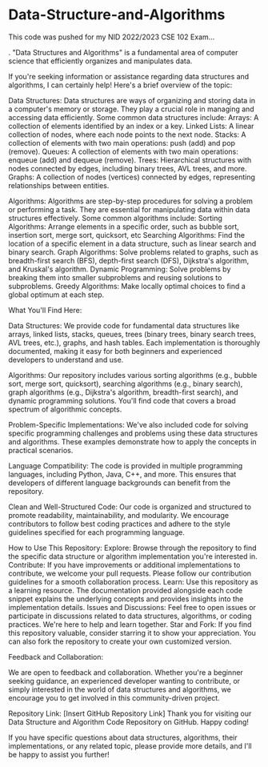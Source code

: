 # Data-Structure-and-Algorithms
This code was pushed for my NID 2022/2023 CSE 102 Exam...


. "Data Structures and Algorithms" is a fundamental area of computer science that efficiently organizes and manipulates data.

If you're seeking information or assistance regarding data structures and algorithms, I can certainly help! Here's a brief overview of the topic:

Data Structures:
Data structures are ways of organizing and storing data in a computer's memory or storage. They play a crucial role in managing and accessing data efficiently. Some common data structures include:
Arrays: A collection of elements identified by an index or a key.
Linked Lists: A linear collection of nodes, where each node points to the next node.
Stacks: A collection of elements with two main operations: push (add) and pop (remove).
Queues: A collection of elements with two main operations: enqueue (add) and dequeue (remove).
Trees: Hierarchical structures with nodes connected by edges, including binary trees, AVL trees, and more.
Graphs: A collection of nodes (vertices) connected by edges, representing relationships between entities.

Algorithms:
Algorithms are step-by-step procedures for solving a problem or performing a task. They are essential for manipulating data within data structures effectively. Some common algorithms include:
Sorting Algorithms: Arrange elements in a specific order, such as bubble sort, insertion sort, merge sort, quicksort, etc
Searching Algorithms: Find the location of a specific element in a data structure, such as linear search and binary search.
Graph Algorithms: Solve problems related to graphs, such as breadth-first search (BFS), depth-first search (DFS), Dijkstra's algorithm, and Kruskal's algorithm.
Dynamic Programming: Solve problems by breaking them into smaller subproblems and reusing solutions to subproblems.
Greedy Algorithms: Make locally optimal choices to find a global optimum at each step.

What You'll Find Here:

Data Structures: We provide code for fundamental data structures like arrays, linked lists, stacks, queues, trees (binary trees, binary search trees, AVL trees, etc.), graphs, and hash tables. Each implementation is thoroughly documented, making it easy for both beginners and experienced developers to understand and use.

Algorithms: Our repository includes various sorting algorithms (e.g., bubble sort, merge sort, quicksort), searching algorithms (e.g., binary search), graph algorithms (e.g., Dijkstra's algorithm, breadth-first search), and dynamic programming solutions. You'll find code that covers a broad spectrum of algorithmic concepts.

Problem-Specific Implementations: We've also included code for solving specific programming challenges and problems using these data structures and algorithms. These examples demonstrate how to apply the concepts in practical scenarios.

Language Compatibility: The code is provided in multiple programming languages, including Python, Java, C++, and more. This ensures that developers of different language backgrounds can benefit from the repository.

Clean and Well-Structured Code: Our code is organized and structured to promote readability, maintainability, and modularity. We encourage contributors to follow best coding practices and adhere to the style guidelines specified for each programming language.

How to Use This Repository:
Explore: Browse through the repository to find the specific data structure or algorithm implementation you're interested in.
Contribute: If you have improvements or additional implementations to contribute, we welcome your pull requests. Please follow our contribution guidelines for a smooth collaboration process.
Learn: Use this repository as a learning resource. The documentation provided alongside each code snippet explains the underlying concepts and provides insights into the implementation details.
Issues and Discussions: Feel free to open issues or participate in discussions related to data structures, algorithms, or coding practices. We're here to help and learn together.
Star and Fork: If you find this repository valuable, consider starring it to show your appreciation. You can also fork the repository to create your own customized version.

Feedback and Collaboration:

We are open to feedback and collaboration. Whether you're a beginner seeking guidance, an experienced developer wanting to contribute, or simply interested in the world of data structures and algorithms, we encourage you to get involved in this community-driven project.


Repository Link: [Insert GitHub Repository Link]
Thank you for visiting our Data Structure and Algorithm Code Repository on GitHub. Happy coding!

If you have specific questions about data structures, algorithms, their implementations, or any related topic, please provide more details, and I'll be happy to assist you further!
